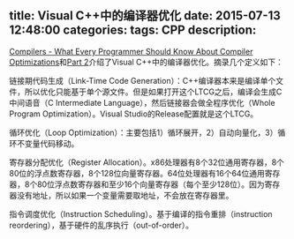 title: Visual C++中的编译器优化
date: 2015-07-13 12:48:00
categories:
tags: CPP
description:
---
[Compilers - What Every Programmer Should Know About Compiler Optimizations](https://msdn.microsoft.com/en-us/magazine/dn904673.aspx)和[Part 2](https://msdn.microsoft.com/en-us/magazine/dn973015.aspx)介绍了Visual C++中的编译器优化。摘录几个定义如下：

链接期代码生成（Link-Time Code Generation）：C++编译器本来是编译单个文件，所以优化只能基于单个源文件。但是如果打开这个LTCG之后，编译会生成C中间语音（C Inter­mediate Language），然后链接器会做全程序优化（Whole Program Optimization）。Visual Studio的Release配置就是这个LTCG。

循环优化（Loop Optimization）：主要包括1）循环展开，2）自动向量化，3）循环不变量代码移动。

寄存器分配优化（Register Allocation）。x86处理器有8个32位通用寄存器，8个80位的浮点数寄存器，8个128位向量寄存器。64位处理器有16个64位通用寄存器，8个80位浮点数寄存器和至少16个向量寄存器（每个至少128位）。因为寄存器没有地址，所以如果一个变量需要取地址，不会放在寄存器里。

指令调度优化（Instruction Scheduling）。基于编译的指令重排（instruction reordering），基于硬件的乱序执行（out-of-order）。